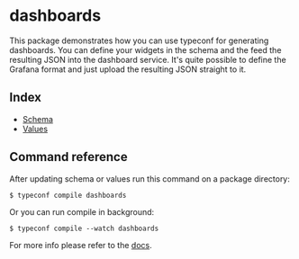 # dashboards

This package demonstrates how you can use typeconf for generating dashboards.
You can define your widgets in the schema and the feed the resulting JSON
into the dashboard service. It's quite possible to define the Grafana format
and just upload the resulting JSON straight to it.

## Index

- [Schema](src/main.tsp)
- [Values](src/values.config.ts)

## Command reference

After updating schema or values run this command on a package directory:

```
$ typeconf compile dashboards
```

Or you can run compile in background:

```
$ typeconf compile --watch dashboards
```

For more info please refer to the [docs](https://docs.typeconf.dev).
